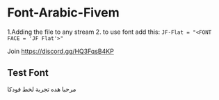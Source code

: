 # Font-Arabic-Fivem
1.Adding the file to any stream
2. to use font add this:
`JF-Flat = "<FONT FACE = 'JF Flat'>"`

Join https://discord.gg/HQ3FqsB4KP

## Test Font ##
<FONT FACE = 'JF Flat'>مرحبا هده تجربة لخط فودكا
